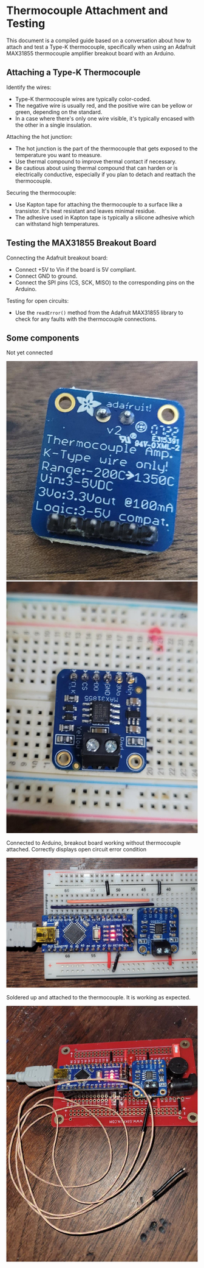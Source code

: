 # Thermocouple Attachment and Testing

This document is a compiled guide based on a conversation about how to attach and test a Type-K thermocouple, specifically when using an Adafruit MAX31855 thermocouple amplifier breakout board with an Arduino.

## Attaching a Type-K Thermocouple

Identify the wires:
- Type-K thermocouple wires are typically color-coded.
- The negative wire is usually red, and the positive wire can be yellow or green, depending on the standard.
- In a case where there's only one wire visible, it's typically encased with the other in a single insulation.

Attaching the hot junction:
- The hot junction is the part of the thermocouple that gets exposed to the temperature you want to measure.
- Use thermal compound to improve thermal contact if necessary.
- Be cautious about using thermal compound that can harden or is electrically conductive, especially if you plan to detach and reattach the thermocouple.

Securing the thermocouple:
- Use Kapton tape for attaching the thermocouple to a surface like a transistor. It's heat resistant and leaves minimal residue.
- The adhesive used in Kapton tape is typically a silicone adhesive which can withstand high temperatures.

## Testing the MAX31855 Breakout Board

Connecting the Adafruit breakout board:
- Connect +5V to Vin if the board is 5V compliant.
- Connect GND to ground.
- Connect the SPI pins (CS, SCK, MISO) to the corresponding pins on the Arduino.

Testing for open circuits:
- Use the `readError()` method from the Adafruit MAX31855 library to check for any faults with the thermocouple connections.

## Some components

Not yet connected

![Breakout board 1](thermo1.jpg)
![Breakout board 2](thermo2.jpg)

Connected to Arduino, breakout board working without thermocouple attached. Correctly displays open circuit error condition


![incomplete 1](open-circuit-test-working.jpg)

Soldered up and attached to the thermocouple. It is working as expected.

![prototype](thermo3.jpg)
